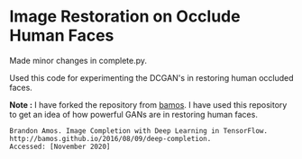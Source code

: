 # Image Restoration on Occlude Human Faces

Made minor changes in complete.py. 

Used this code for experimenting the DCGAN's in restoring human occluded faces.

**Note :** I have forked the repository from [bamos](https://github.com/bamos/dcgan-completion.tensorflow). I have used this repository to get an idea of how powerful GANs are in restoring human faces. 

```
Brandon Amos. Image Completion with Deep Learning in TensorFlow.
http://bamos.github.io/2016/08/09/deep-completion.
Accessed: [November 2020]
```
